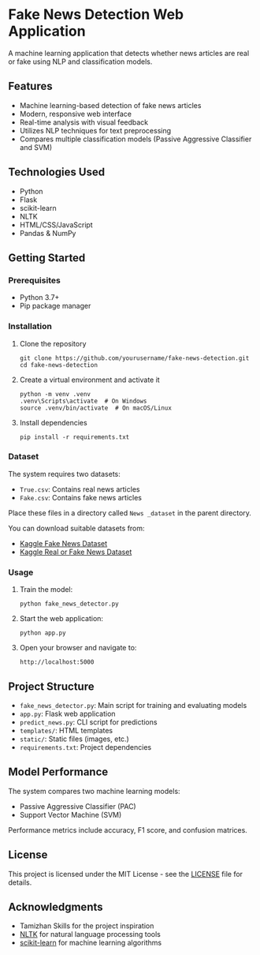 # Fake News Detection Web Application

A machine learning application that detects whether news articles are real or fake using NLP and classification models.

## Features

- Machine learning-based detection of fake news articles
- Modern, responsive web interface
- Real-time analysis with visual feedback
- Utilizes NLP techniques for text preprocessing
- Compares multiple classification models (Passive Aggressive Classifier and SVM)

## Technologies Used

- Python
- Flask
- scikit-learn
- NLTK
- HTML/CSS/JavaScript
- Pandas & NumPy

## Getting Started

### Prerequisites

- Python 3.7+
- Pip package manager

### Installation

1. Clone the repository
   ```
   git clone https://github.com/yourusername/fake-news-detection.git
   cd fake-news-detection
   ```

2. Create a virtual environment and activate it
   ```
   python -m venv .venv
   .venv\Scripts\activate  # On Windows
   source .venv/bin/activate  # On macOS/Linux
   ```

3. Install dependencies
   ```
   pip install -r requirements.txt
   ```

### Dataset

The system requires two datasets:
- `True.csv`: Contains real news articles
- `Fake.csv`: Contains fake news articles

Place these files in a directory called `News _dataset` in the parent directory.

You can download suitable datasets from:
- [Kaggle Fake News Dataset](https://www.kaggle.com/c/fake-news/data)
- [Kaggle Real or Fake News Dataset](https://www.kaggle.com/clmentbisaillon/fake-and-real-news-dataset)

### Usage

1. Train the model:
   ```
   python fake_news_detector.py
   ```

2. Start the web application:
   ```
   python app.py
   ```

3. Open your browser and navigate to:
   ```
   http://localhost:5000
   ```

## Project Structure

- `fake_news_detector.py`: Main script for training and evaluating models
- `app.py`: Flask web application
- `predict_news.py`: CLI script for predictions
- `templates/`: HTML templates
- `static/`: Static files (images, etc.)
- `requirements.txt`: Project dependencies

## Model Performance

The system compares two machine learning models:
- Passive Aggressive Classifier (PAC)
- Support Vector Machine (SVM)

Performance metrics include accuracy, F1 score, and confusion matrices.

## License

This project is licensed under the MIT License - see the [LICENSE](LICENSE) file for details.

## Acknowledgments

- Tamizhan Skills for the project inspiration
- [NLTK](https://www.nltk.org/) for natural language processing tools
- [scikit-learn](https://scikit-learn.org/) for machine learning algorithms
